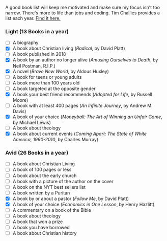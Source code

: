 A good book list will keep me motivated and make sure my focus isn't too narrow. There's more to life than jobs and coding. Tim Challies provides a list each year. [Find it here.](https://www.challies.com/resources/the-2018-christian-reading-challenge/)

### Light (13 Books in a year)

* [ ] A biography
* [x] A book about Christian living (_Radical_, by David Platt)
* [ ] A book published in 2018
* [x] A book by an author no longer alive (_Amusing Ourselves to Death_, by Neil Postman, R.I.P.)
* [x] A novel (_Brave New World_, by Aldous Huxley)
* [ ] A book for teens or young adults
* [ ] A book more than 100 years old
* [ ] A book targeted at the opposite gender
* [x] A book your best friend recommends (_Adopted for Life_, by Russell Moore)
* [ ] A book with at least 400 pages (_An Infinite Journey_, by Andrew M. Davis)
* [x] A book of your choice (_Moneyball: The Art of Winning an Unfair Game_, by Michael Lewis)
* [ ] A book about theology
* [x] A book about current events (_Coming Apart: The State of White America, 1960-2010_, by Charles Murray)

### Avid (26 Books in a year)

* [ ] A book about Christian Living
* [ ] A book of 100 pages or less
* [ ] A book about the early church
* [ ] A book with a picture of the author on the cover
* [ ] A book on the NYT best sellers list
* [ ] A book written by a Puritan
* [x] A book by or about a pastor (_Follow Me_, by David Platt)
* [x] A book of your choice (_Economics in One Lesson_, by Henry Hazlitt)
* [ ] A commentary on a book of the Bible
* [ ] A book about theology
* [ ] A book that won a prize
* [ ] A book you have borrowed
* [ ] A book about Christian history
